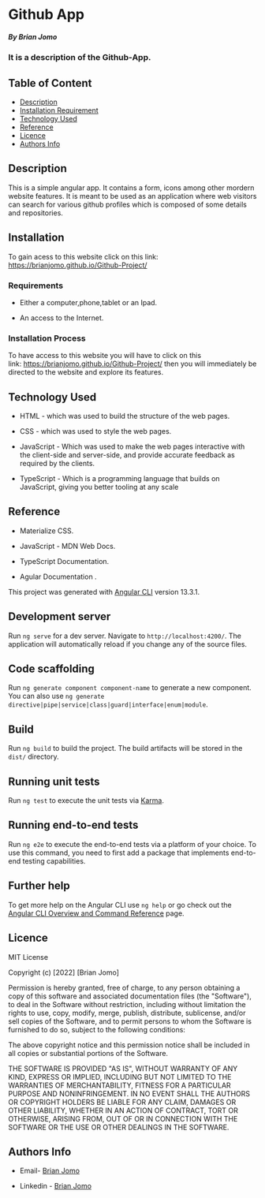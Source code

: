 # Github App

##### By Brian Jomo 

### It is a description of the Github-App.

## Table of Content

+ [Description](#description)
+ [Installation Requirement](#Installation)
+ [Technology Used](#technology-used)
+ [Reference](#reference)
+ [Licence](#licence)
+ [Authors Info](#author-Info)

## Description
  
<p>This is a simple angular app. It contains a form, icons among other mordern website features. It is meant to be used as an application where web visitors can search for various github profiles which is composed of some details and repositories.</p>

## Installation

To gain acess to this website click on this link: https://brianjomo.github.io/Github-Project/

### Requirements

* Either a computer,phone,tablet or an Ipad.

* An access to the Internet.


### Installation Process

To have access to this website you will have to click on this link: https://brianjomo.github.io/Github-Project/ then you will immediately be directed to the website and explore its features.
## Technology Used

* HTML - which was used to build the structure of the web pages.

* CSS - which was used to style the web pages.

* JavaScript - Which was used to make the web pages interactive with the client-side and server-side, and provide accurate feedback as required by the       clients.
* TypeScript - Which is a programming language that builds on JavaScript, giving you better tooling at any scale

## Reference

* Materialize CSS.

* JavaScript - MDN Web Docs.

* TypeScript Documentation.

* Agular Documentation .


This project was generated with [Angular CLI](https://github.com/angular/angular-cli) version 13.3.1.

## Development server

Run `ng serve` for a dev server. Navigate to `http://localhost:4200/`. The application will automatically reload if you change any of the source files.

## Code scaffolding

Run `ng generate component component-name` to generate a new component. You can also use `ng generate directive|pipe|service|class|guard|interface|enum|module`.

## Build

Run `ng build` to build the project. The build artifacts will be stored in the `dist/` directory.

## Running unit tests

Run `ng test` to execute the unit tests via [Karma](https://karma-runner.github.io).

## Running end-to-end tests

Run `ng e2e` to execute the end-to-end tests via a platform of your choice. To use this command, you need to first add a package that implements end-to-end testing capabilities.

## Further help

To get more help on the Angular CLI use `ng help` or go check out the [Angular CLI Overview and Command Reference](https://angular.io/cli) page.

## Licence

MIT License

Copyright (c) [2022] [Brian Jomo]

Permission is hereby granted, free of charge, to any person obtaining a copy
of this software and associated documentation files (the "Software"), to deal
in the Software without restriction, including without limitation the rights
to use, copy, modify, merge, publish, distribute, sublicense, and/or sell
copies of the Software, and to permit persons to whom the Software is
furnished to do so, subject to the following conditions:

The above copyright notice and this permission notice shall be included in all
copies or substantial portions of the Software.

THE SOFTWARE IS PROVIDED "AS IS", WITHOUT WARRANTY OF ANY KIND, EXPRESS OR
IMPLIED, INCLUDING BUT NOT LIMITED TO THE WARRANTIES OF MERCHANTABILITY,
FITNESS FOR A PARTICULAR PURPOSE AND NONINFRINGEMENT. IN NO EVENT SHALL THE
AUTHORS OR COPYRIGHT HOLDERS BE LIABLE FOR ANY CLAIM, DAMAGES OR OTHER
LIABILITY, WHETHER IN AN ACTION OF CONTRACT, TORT OR OTHERWISE, ARISING FROM,
OUT OF OR IN CONNECTION WITH THE SOFTWARE OR THE USE OR OTHER DEALINGS IN THE
SOFTWARE.

## Authors Info

-   Email- [Brian Jomo](mailto:Brianofficial39@gmail.com)

-   Linkedin - [Brian Jomo](https://www.linkedin.com/in/brian-jomo/)
